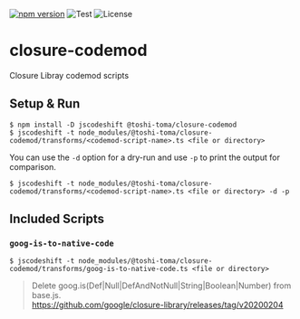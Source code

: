 [![npm version][npm-image]][npm-url]
![Test](https://github.com/toshi-toma/closure-codemod/workflows/Test/badge.svg?branch=master)
![License][license]

# closure-codemod

Closure Libray codemod scripts

## Setup & Run

```
$ npm install -D jscodeshift @toshi-toma/closure-codemod
$ jscodeshift -t node_modules/@toshi-toma/closure-codemod/transforms/<codemod-script-name>.ts <file or directory>
```

You can use the `-d` option for a dry-run and use `-p` to print the output for comparison.

```
$ jscodeshift -t node_modules/@toshi-toma/closure-codemod/transforms/<codemod-script-name>.ts <file or directory> -d -p
```

## Included Scripts

### `goog-is-to-native-code`

```
$ jscodeshift -t node_modules/@toshi-toma/closure-codemod/transforms/goog-is-to-native-code.ts <file or directory>
```

> Delete goog.is(Def|Null|DefAndNotNull|String|Boolean|Number) from base.js.  
https://github.com/google/closure-library/releases/tag/v20200204

[npm-image]: https://img.shields.io/npm/v/@toshi-toma/closure-codemod.svg
[npm-url]: https://npmjs.org/package/@toshi-toma/closure-codemod
[license]: https://img.shields.io/npm/l/@toshi-toma/closure-codemod.svg
